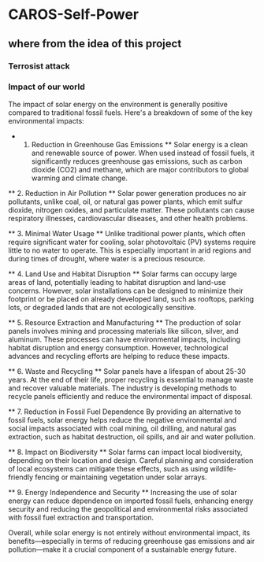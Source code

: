# CAROS-Self-Power
## where from the idea of this project
### Terrosist attack
### Impact of our world

The impact of solar energy on the environment is generally positive compared to traditional fossil fuels. Here's a breakdown of some of the key environmental impacts:

* 1. Reduction in Greenhouse Gas Emissions **
Solar energy is a clean and renewable source of power. When used instead of fossil fuels, it significantly reduces greenhouse gas emissions, such as carbon dioxide (CO2) and methane, which are major contributors to global warming and climate change.

** 2. Reduction in Air Pollution **
Solar power generation produces no air pollutants, unlike coal, oil, or natural gas power plants, which emit sulfur dioxide, nitrogen oxides, and particulate matter. These pollutants can cause respiratory illnesses, cardiovascular diseases, and other health problems.

** 3. Minimal Water Usage **
Unlike traditional power plants, which often require significant water for cooling, solar photovoltaic (PV) systems require little to no water to operate. This is especially important in arid regions and during times of drought, where water is a precious resource.

** 4. Land Use and Habitat Disruption **
Solar farms can occupy large areas of land, potentially leading to habitat disruption and land-use concerns. However, solar installations can be designed to minimize their footprint or be placed on already developed land, such as rooftops, parking lots, or degraded lands that are not ecologically sensitive.

** 5. Resource Extraction and Manufacturing **
The production of solar panels involves mining and processing materials like silicon, silver, and aluminum. These processes can have environmental impacts, including habitat disruption and energy consumption. However, technological advances and recycling efforts are helping to reduce these impacts.

** 6. Waste and Recycling **
Solar panels have a lifespan of about 25-30 years. At the end of their life, proper recycling is essential to manage waste and recover valuable materials. The industry is developing methods to recycle panels efficiently and reduce the environmental impact of disposal.

** 7. Reduction in Fossil Fuel Dependence
By providing an alternative to fossil fuels, solar energy helps reduce the negative environmental and social impacts associated with coal mining, oil drilling, and natural gas extraction, such as habitat destruction, oil spills, and air and water pollution.

** 8. Impact on Biodiversity **
Solar farms can impact local biodiversity, depending on their location and design. Careful planning and consideration of local ecosystems can mitigate these effects, such as using wildlife-friendly fencing or maintaining vegetation under solar arrays.

** 9. Energy Independence and Security **
Increasing the use of solar energy can reduce dependence on imported fossil fuels, enhancing energy security and reducing the geopolitical and environmental risks associated with fossil fuel extraction and transportation.

Overall, while solar energy is not entirely without environmental impact, its benefits—especially in terms of reducing greenhouse gas emissions and air pollution—make it a crucial component of a sustainable energy future.
